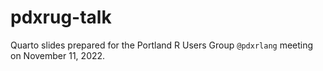 # pdxrug-talk

Quarto slides prepared for the Portland R Users Group `@pdxrlang` meeting on November 11, 2022.
